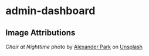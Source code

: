# admin-dashboard

## Image Attributions

_Chair at Nighttime_ photo by <a href="https://unsplash.com/@peopleskynet?utm_source=unsplash&utm_medium=referral&utm_content=creditCopyText">Alexander Park</a> on <a href="https://unsplash.com/photos/wRCvk0jwmu0?utm_source=unsplash&utm_medium=referral&utm_content=creditCopyText">Unsplash</a>
